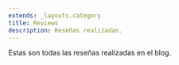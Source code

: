 ```yaml
---
extends: _layouts.category
title: Reviews
description: Reseñas realizadas.
---
```


Estas son todas las reseñas realizadas en el blog.
